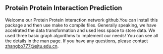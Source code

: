 ## Protein Protein Interaction Prediction 
Welcome our Protein Protein interaction network github.You can install this package and then use make to compile files. Generally speaking, we have accelrated the data transformation and used less space to store data. We used three basic graph algorithms to implement our needs! You can see all the details in the man page.
If you have any questions, please contact zhangbo777@sjtu.edu.cn.
